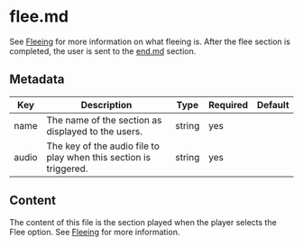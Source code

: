 # flee.md

See [Fleeing](../fleeing.md) for more information on what fleeing is.
After the flee section is completed, the user is sent to the [end.md](end.md) section.

## Metadata

| Key   | Description                                                       | Type   | Required | Default |
| ----- | ----------------------------------------------------------------- | ------ | -------- | ------- |
| name  | The name of the section as displayed to the users.                | string | yes      |         |
| audio | The key of the audio file to play when this section is triggered. | string | yes      |         |

## Content
The content of this file is the section played when the player selects the Flee option.
See [Fleeing](../fleeing.md) for more information.